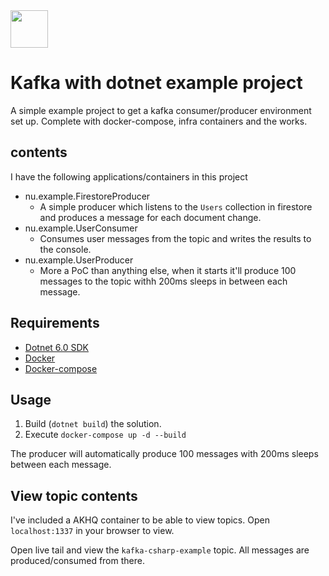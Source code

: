 <img height="60" width="60" src="https://www.explore-group.com/storage/images-processed/w-1500_h-auto_m-fit_s-any__600_470085481.jpeg">

# Kafka with dotnet example project

A simple example project to get a kafka consumer/producer environment set up. Complete with docker-compose, infra containers and the works.

## contents

I have the following applications/containers in this project

- nu.example.FirestoreProducer
  - A simple producer which listens to the `Users` collection in firestore and produces a message for each document change.
- nu.example.UserConsumer
  - Consumes user messages from the topic and writes the results to the console.
- nu.example.UserProducer
  - More a PoC than anything else, when it starts it'll produce 100 messages to the topic withh 200ms sleeps in between each message.

## Requirements

- [Dotnet 6.0 SDK](https://dotnet.microsoft.com/en-us/download/dotnet/6.0)
- [Docker](https://www.docker.com/)
- [Docker-compose](https://docs.docker.com/compose/install/)

## Usage

1. Build (`dotnet build`) the solution.
2. Execute `docker-compose up -d --build`

The producer will automatically produce 100 messages with 200ms sleeps between each message.

## View topic contents

I've included a AKHQ container to be able to view topics. Open `localhost:1337` in your browser to view.

Open live tail and view the `kafka-csharp-example` topic. All messages are produced/consumed from there.
